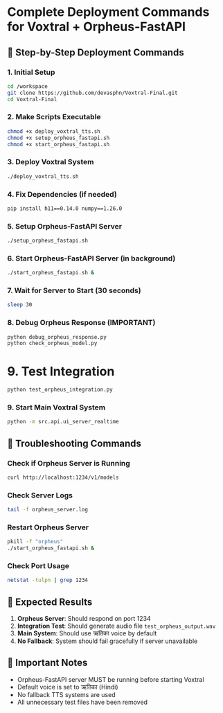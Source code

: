 # Complete Deployment Commands for Voxtral + Orpheus-FastAPI

## 🚀 **Step-by-Step Deployment Commands**

### 1. Initial Setup
```bash
cd /workspace
git clone https://github.com/devasphn/Voxtral-Final.git
cd Voxtral-Final
```

### 2. Make Scripts Executable
```bash
chmod +x deploy_voxtral_tts.sh
chmod +x setup_orpheus_fastapi.sh
chmod +x start_orpheus_fastapi.sh
```

### 3. Deploy Voxtral System
```bash
./deploy_voxtral_tts.sh
```

### 4. Fix Dependencies (if needed)
```bash
pip install h11==0.14.0 numpy==1.26.0
```

### 5. Setup Orpheus-FastAPI Server
```bash
./setup_orpheus_fastapi.sh
```

### 6. Start Orpheus-FastAPI Server (in background)
```bash
./start_orpheus_fastapi.sh &
```

### 7. Wait for Server to Start (30 seconds)
```bash
sleep 30
```

### 8. Debug Orpheus Response (IMPORTANT)
```bash
python debug_orpheus_response.py
python check_orpheus_model.py
```

# 9. Test Integration
```bash
python test_orpheus_integration.py
```

### 9. Start Main Voxtral System
```bash
python -m src.api.ui_server_realtime
```

## 🔧 **Troubleshooting Commands**

### Check if Orpheus Server is Running
```bash
curl http://localhost:1234/v1/models
```

### Check Server Logs
```bash
tail -f orpheus_server.log
```

### Restart Orpheus Server
```bash
pkill -f "orpheus"
./start_orpheus_fastapi.sh &
```

### Check Port Usage
```bash
netstat -tulpn | grep 1234
```

## 🎯 **Expected Results**

1. **Orpheus Server**: Should respond on port 1234
2. **Integration Test**: Should generate audio file `test_orpheus_output.wav`
3. **Main System**: Should use ऋतिका voice by default
4. **No Fallback**: System should fail gracefully if server unavailable

## 📝 **Important Notes**

- Orpheus-FastAPI server MUST be running before starting Voxtral
- Default voice is set to ऋतिका (Hindi)
- No fallback TTS systems are used
- All unnecessary test files have been removed
